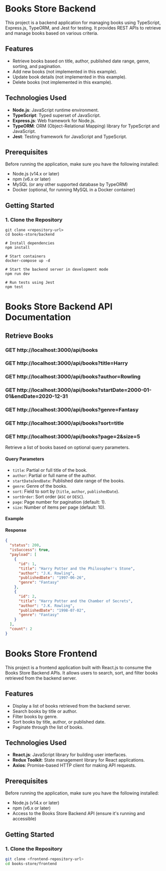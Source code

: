# Books Store Backend

This project is a backend application for managing books using TypeScript, Express.js, TypeORM, and Jest for testing. It provides REST APIs to retrieve and manage books based on various criteria.

## Features

- Retrieve books based on title, author, published date range, genre, sorting, and pagination.
- Add new books (not implemented in this example).
- Update book details (not implemented in this example).
- Delete books (not implemented in this example).

## Technologies Used

- **Node.js**: JavaScript runtime environment.
- **TypeScript**: Typed superset of JavaScript.
- **Express.js**: Web framework for Node.js.
- **TypeORM**: ORM (Object-Relational Mapping) library for TypeScript and JavaScript.
- **Jest**: Testing framework for JavaScript and TypeScript.

## Prerequisites

Before running the application, make sure you have the following installed:

- Node.js (v14.x or later)
- npm (v6.x or later)
- MySQL (or any other supported database by TypeORM)
- Docker (optional, for running MySQL in a Docker container)

## Getting Started

### 1. Clone the Repository

```
git clone <repository-url>
cd books-store/backend

# Install dependencies
npm install

# Start containers
docker-compose up -d

# Start the backend server in development mode
npm run dev

# Run tests using Jest
npm test
```

# Books Store Backend API Documentation

## Retrieve Books
### GET http://localhost:3000/api/books
### GET http://localhost:3000/api/books?title=Harry
### GET http://localhost:3000/api/books?author=Rowling
### GET http://localhost:3000/api/books?startDate=2000-01-01&endDate=2020-12-31
### GET http://localhost:3000/api/books?genre=Fantasy
### GET http://localhost:3000/api/books?sort=title
### GET http://localhost:3000/api/books?page=2&size=5


Retrieve a list of books based on optional query parameters.

#### Query Parameters

- `title`: Partial or full title of the book.
- `author`: Partial or full name of the author.
- `startDate`/`endDate`: Published date range of the books.
- `genre`: Genre of the books.
- `sort`: Field to sort by (`title`, `author`, `publishedDate`).
- `sortOrder`: Sort order (`ASC` or `DESC`).
- `page`: Page number for pagination (default: 1).
- `size`: Number of items per page (default: 10).

#### Example


#### Response

```json
{
  "status": 200,
  "isSuccess": true,
  "payload": [
    {
      "id": 1,
      "title": "Harry Potter and the Philosopher's Stone",
      "author": "J.K. Rowling",
      "publishedDate": "1997-06-26",
      "genre": "Fantasy"
    },
    {
      "id": 2,
      "title": "Harry Potter and the Chamber of Secrets",
      "author": "J.K. Rowling",
      "publishedDate": "1998-07-02",
      "genre": "Fantasy"
    }
  ],
  "count": 2
}
```

# Books Store Frontend

This project is a frontend application built with React.js to consume the Books Store Backend APIs. It allows users to search, sort, and filter books retrieved from the backend server.

## Features

- Display a list of books retrieved from the backend server.
- Search books by title or author.
- Filter books by genre.
- Sort books by title, author, or published date.
- Paginate through the list of books.

## Technologies Used

- **React.js**: JavaScript library for building user interfaces.
- **Redux Toolkit**: State management library for React applications.
- **Axios**: Promise-based HTTP client for making API requests.

## Prerequisites

Before running the application, make sure you have the following installed:

- Node.js (v14.x or later)
- npm (v6.x or later)
- Access to the Books Store Backend API (ensure it's running and accessible)

## Getting Started

### 1. Clone the Repository

```bash
git clone <frontend-repository-url>
cd books-store/frontend
```
